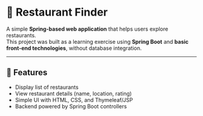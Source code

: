 # 🍴 Restaurant Finder

A simple **Spring-based web application** that helps users explore restaurants.  
This project was built as a learning exercise using **Spring Boot** and **basic front-end technologies**, without database integration.

---

## 🚀 Features
- Display list of restaurants  
- View restaurant details (name, location, rating)  
- Simple UI with HTML, CSS, and Thymeleaf/JSP  
- Backend powered by Spring Boot controllers  
